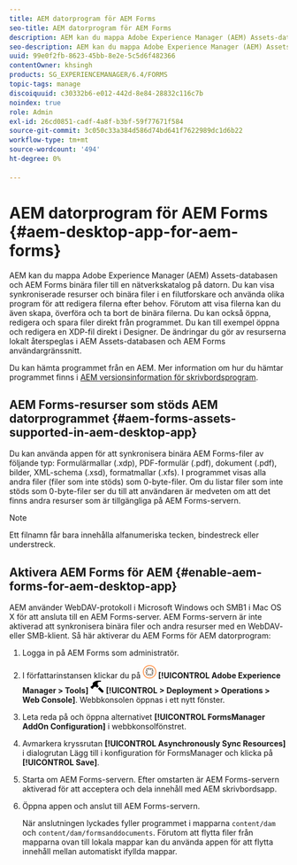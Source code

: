 ```yaml
---
title: AEM datorprogram för AEM Forms
seo-title: AEM datorprogram för AEM Forms
description: AEM kan du mappa Adobe Experience Manager (AEM) Assets-databasen och AEM Forms binära filer till en nätverkskatalog på datorn. Läs mer om de resurser som stöds AEM skrivbordsappen och hur du aktiverar AEM Forms för AEM.
seo-description: AEM kan du mappa Adobe Experience Manager (AEM) Assets-databasen och AEM Forms binära filer till en nätverkskatalog på datorn. Läs mer om de resurser som stöds AEM skrivbordsappen och hur du aktiverar AEM Forms för AEM.
uuid: 99e0f2fb-8623-45bb-8e2e-5c5d6f482366
contentOwner: khsingh
products: SG_EXPERIENCEMANAGER/6.4/FORMS
topic-tags: manage
discoiquuid: c30332b6-e012-442d-8e84-28832c116c7b
noindex: true
role: Admin
exl-id: 26cd0851-cadf-4a8f-b3bf-59f77671f584
source-git-commit: 3c050c33a384d586d74bd641f7622989dc1d6b22
workflow-type: tm+mt
source-wordcount: '494'
ht-degree: 0%

---
```


# AEM datorprogram för AEM Forms {#aem-desktop-app-for-aem-forms}

AEM kan du mappa Adobe Experience Manager (AEM) Assets-databasen och AEM Forms binära filer till en nätverkskatalog på datorn. Du kan visa synkroniserade resurser och binära filer i en filutforskare och använda olika program för att redigera filerna efter behov. Förutom att visa filerna kan du även skapa, överföra och ta bort de binära filerna. Du kan också öppna, redigera och spara filer direkt från programmet. Du kan till exempel öppna och redigera en XDP-fil direkt i Designer. De ändringar du gör av resurserna lokalt återspeglas i AEM Assets-databasen och AEM Forms användargränssnitt.

Du kan hämta programmet från en AEM. Mer information om hur du hämtar programmet finns i [AEM versionsinformation för skrivbordsprogram](https://helpx.adobe.com/experience-manager/desktop-app/release-notes.html).

## AEM Forms-resurser som stöds AEM datorprogrammet {#aem-forms-assets-supported-in-aem-desktop-app}

Du kan använda appen för att synkronisera binära AEM Forms-filer av följande typ: Formulärmallar (.xdp), PDF-formulär (.pdf), dokument (.pdf), bilder, XML-schema (.xsd), formatmallar (.xfs). I programmet visas alla andra filer (filer som inte stöds) som 0-byte-filer. Om du listar filer som inte stöds som 0-byte-filer ser du till att användaren är medveten om att det finns andra resurser som är tillgängliga på AEM Forms-servern.

>[!NOTE]
>
>Ett filnamn får bara innehålla alfanumeriska tecken, bindestreck eller understreck.

## Aktivera AEM Forms för AEM {#enable-aem-forms-for-aem-desktop-app}

AEM använder WebDAV-protokoll i Microsoft Windows och SMB1 i Mac OS X för att ansluta till en AEM Forms-server. AEM Forms-servern är inte aktiverad att synkronisera binära filer och andra resurser med en WebDAV- eller SMB-klient. Så här aktiverar du AEM Forms för AEM datorprogram:

1. Logga in på AEM Forms som administratör.
1. I författarinstansen klickar du på ![adobeexperienceManager](assets/adobeexperiencemanager.png) **[!UICONTROL Adobe Experience Manager > Tools]** ![hammer](assets/hammer.png) **[!UICONTROL > Deployment > Operations > Web Console]**. Webbkonsolen öppnas i ett nytt fönster.
1. Leta reda på och öppna alternativet **[!UICONTROL FormsManager AddOn Configuration]** i webbkonsolfönstret.
1. Avmarkera kryssrutan **[!UICONTROL Asynchronously Sync Resources]** i dialogrutan Lägg till i konfiguration för FormsManager och klicka på **[!UICONTROL Save]**.
1. Starta om AEM Forms-servern. Efter omstarten är AEM Forms-servern aktiverad för att acceptera och dela innehåll med AEM skrivbordsapp.
1. Öppna appen och anslut till AEM Forms-servern.

   När anslutningen lyckades fyller programmet i mapparna `content/dam` och `content/dam/formsanddocuments`. Förutom att flytta filer från mapparna ovan till lokala mappar kan du använda appen för att flytta innehåll mellan automatiskt ifyllda mappar.
